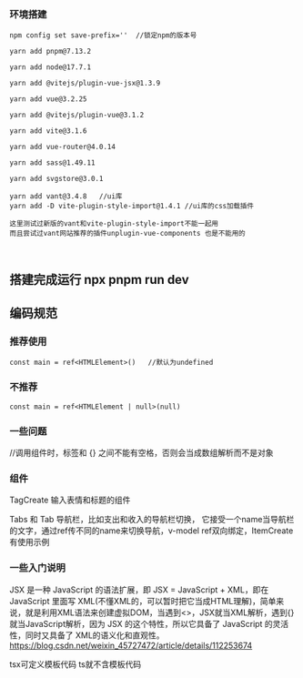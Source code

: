 ### 环境搭建
```
npm config set save-prefix=''  //锁定npm的版本号

yarn add pnpm@7.13.2    

yarn add node@17.7.1

yarn add @vitejs/plugin-vue-jsx@1.3.9   

yarn add vue@3.2.25

yarn add @vitejs/plugin-vue@3.1.2

yarn add vite@3.1.6

yarn add vue-router@4.0.14

yarn add sass@1.49.11

yarn add svgstore@3.0.1

yarn add vant@3.4.8   //ui库
yarn add -D vite-plugin-style-import@1.4.1 //ui库的css加载插件 

这里测试过新版的vant和vite-plugin-style-import不能一起用
而且尝试过vant网站推荐的插件unplugin-vue-components 也是不能用的



```

## 搭建完成运行 npx pnpm run dev






## 编码规范

### 推荐使用
```
const main = ref<HTMLElement>()   //默认为undefined
```
### 不推荐
```
const main = ref<HTMLElement | null>(null) 
```
### 一些问题
//调用组件时，标签和 {} 之间不能有空格，否则会当成数组解析而不是对象



### 组件
TagCreate 输入表情和标题的组件

Tabs 和 Tab  导航栏，比如支出和收入的导航栏切换，
它接受一个name当导航栏的文字，通过ref传不同的name来切换导航，v-model ref双向绑定，ItemCreate有使用示例















### 一些入门说明

JSX 是一种 JavaScript 的语法扩展，即 JSX = JavaScript + XML，即在 JavaScript 里面写 XML(不懂XML的，可以暂时把它当成HTML理解)，简单来说，就是利用XML语法来创建虚拟DOM，当遇到<>，JSX就当XML解析，遇到{}就当JavaScript解析，因为 JSX 的这个特性，所以它具备了 JavaScript 的灵活性，同时又具备了 XML的语义化和直观性。
https://blog.csdn.net/weixin_45727472/article/details/112253674



tsx可定义模板代码 ts就不含模板代码

